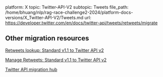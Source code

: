 platform: X
topic: Twitter-API-V2
subtopic: Tweets
file_path: /home/bhuang/nlp/rag-race-challenge2-2024/platform-docs-versions/X_Twitter-API-V2/Tweets.md
url: https://developer.twitter.com/en/docs/twitter-api/tweets/retweets/migrate

## Other migration resources

[Retweets lookup: Standard v1.1 to Twitter API v2](https://developer.twitter.com/en/docs/twitter-api/tweets/retweets/migrate/retweets-lookup-standard-to-twitter-api-v2 "Retweets lookup: Standard v1.1 to Twitter API v2")

[Manage Retweets: Standard v1.1 to Twitter API v2](https://developer.twitter.com/en/docs/twitter-api/tweets/retweets/migrate/manage-retweets-standard-to-twitter-api-v2 "Manage Retweets: Standard v1.1 to Twitter API v2")

[Twitter API migration hub](https://developer.twitter.com/en/docs/twitter-api/migrate "Twitter API migration hub")